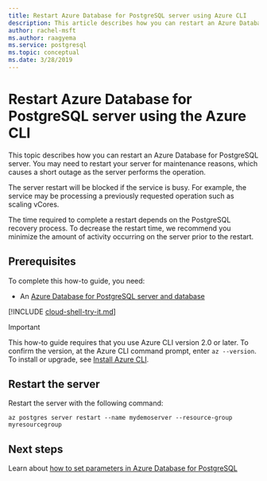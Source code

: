 ```yaml
---
title: Restart Azure Database for PostgreSQL server using Azure CLI
description: This article describes how you can restart an Azure Database for PostgreSQL server using the Azure CLI
author: rachel-msft
ms.author: raagyema
ms.service: postgresql
ms.topic: conceptual
ms.date: 3/28/2019
---
```


# Restart Azure Database for PostgreSQL server using the Azure CLI
This topic describes how you can restart an Azure Database for PostgreSQL server. You may need to restart your server for maintenance reasons, which causes a short outage as the server performs the operation.

The server restart will be blocked if the service is busy. For example, the service may be processing a previously requested operation such as scaling vCores.
 
The time required to complete a restart depends on the PostgreSQL recovery process. To decrease the restart time, we recommend you minimize the amount of activity occurring on the server prior to the restart.

## Prerequisites
To complete this how-to guide, you need:
- An [Azure Database for PostgreSQL server and database](quickstart-create-server-up-azure-cli.md)

[!INCLUDE [cloud-shell-try-it.md](../../includes/cloud-shell-try-it.md)]

> [!IMPORTANT]
> This how-to guide requires that you use Azure CLI version 2.0 or later. To confirm the version, at the Azure CLI command prompt, enter `az --version`. To install or upgrade, see [Install Azure CLI]( /cli/azure/install-azure-cli).


## Restart the server

Restart the server with the following command:

```azurecli-interactive
az postgres server restart --name mydemoserver --resource-group myresourcegroup
```

## Next steps

Learn about [how to set parameters in Azure Database for PostgreSQL](howto-configure-server-parameters-using-cli.md)